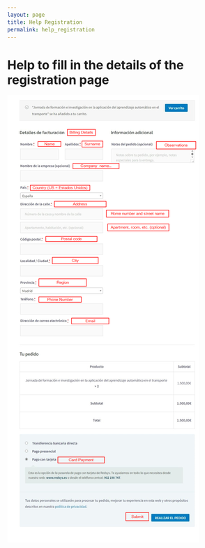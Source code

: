 ```yaml
---
layout: page
title: Help Registration
permalink: help_registration
---
```


# Help to fill in the details of the registration page

![Help to fill in the details of the registration](assets/helpCheckoutPage.png)